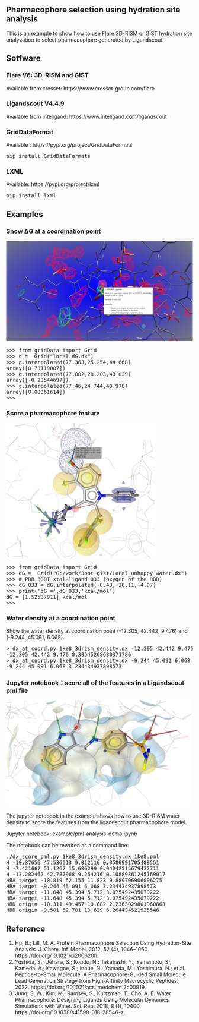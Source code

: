 <h2>Pharmacophore selection using hydration site analysis</h2>
<p>This is an example to show how to use Flare 3D-RISM or GIST hydration site analyzation to select pharmacophore generated by Ligandscout.</p>

<h2>Sotfware</h2>
<h3>Flare V6: 3D-RISM and GIST</h3>
<p>Available from cresset: https://www.cresset-group.com/flare</p>

<h3>Ligandscout V4.4.9</h3>
<p>Available from inteligand: https://www.inteligand.com/ligandscout</p>

<h3>GridDataFormat</h3>
<p>Available : https://pypi.org/project/GridDataFormats</p>
<pre line="1" lang="python">
pip install GridDataFormats
</pre>
   
<h3>LXML</h3>
<p>Available: https://pypi.org/project/lxml</p>
<pre line="1" lang="python">
pip install lxml
</pre>

<h2>Examples</h2>
<h3>Show &Delta;G at a coordination point</h3>
<img src="https://github.com/gkxiao/ph4_selection_using_hydration_site_analysis/blob/main/img/gist.png">
<pre line="1" lang="python">
>>> from gridData import Grid
>>> g =  Grid("local_dG.dx")
>>> g.interpolated(77.363,25.254,44.668)
array([0.73119007])
>>> g.interpolated(77.882,28.203,40.039)
array([-0.23544697])
>>> g.interpolated(77.46,24.744,40.978)
array([0.00361614])
>>>
</pre>
<h3 id="ph4">Score a pharmacophore feature</h3>
<img src="https://github.com/gkxiao/ph4_selection_using_hydration_site_analysis/blob/main/img/gist_feature_score.png" width="400" height="363">
<pre line="1" lang="python">
>>> from gridData import Grid
>>> dG =  Grid("G:/work/3oot_gist/Local_unhappy_water.dx")
>>> # PDB 3OOT xtal-ligand O33 (oxygen of the HBD) 
>>> dG_O33 = dG.interpolated(-8.43,-28.11,-4.07)
>>> print('dG =',dG_O33,'kcal/mol')
dG = [1.52537911] kcal/mol
>>>
</pre>
<h3>Water density at a coordination point</h3>

<p>Show the water density at coordination point (-12.305, 42.442, 9.476) and (-9.244, 45.091, 6.068).</p>
<pre line="1" lang="python">
> dx_at_coord.py 1ke8_3drism_density.dx -12.305 42.442 9.476
-12.305 42.442 9.476 0.30545268630371786
> dx_at_coord.py 1ke8_3drism_density.dx -9.244 45.091 6.068
-9.244 45.091 6.068 3.234434937898573
</pre>
<h3>Jupyter notebook：score all of the features in a Ligandscout pml file</h3>
<img src="https://github.com/gkxiao/ph4_selection_using_hydration_site_analysis/blob/main/img/1ke8_ph4.png" width="500" height="286">
<p>The jupyter notebook in the example shows how to use 3D-RISM water density to score the features from the ligandscout pharmacophore model.</p>

<p>Jupyter notebook: example/pml-analysis-demo.ipynb</p>

<p>The notebook can be rewrited as a command line:</p>
<pre line="1" lang="python">
./dx_score_pml.py 1ke8_3drism_density.dx 1ke8.pml
H -10.37655 47.536613 9.012116 0.3586991705409551
H -7.421667 51.1267 15.606299 0.04042515679437711
H -13.282467 42.787968 9.254216 0.10889361245169017
HBA_target -10.819 52.155 11.823 9.889706906006275
HBA_target -9.244 45.091 6.068 3.234434937898573
HBA_target -11.648 45.394 5.712 3.075492435079222
HBA_target -11.648 45.394 5.712 3.075492435079222
HBD_origin -10.311 49.457 10.882 2.2363029801960863
HBD_origin -9.501 52.781 13.629 6.264434521935546
</pre>
<h2>Reference</h2>
<ol>
   <li>Hu, B.; Lill, M. A. Protein Pharmacophore Selection Using Hydration-Site Analysis. J. Chem. Inf. Model. 2012, 52 (4), 1046–1060. https://doi.org/10.1021/ci200620h.</li>
   <li>Yoshida, S.; Uehara, S.; Kondo, N.; Takahashi, Y.; Yamamoto, S.; Kameda, A.; Kawagoe, S.; Inoue, N.; Yamada, M.; Yoshimura, N.; et al. Peptide-to-Small Molecule: A Pharmacophore-Guided Small Molecule Lead Generation Strategy from High-Affinity Macrocyclic Peptides. 2022. https://doi.org/10.1021/acs.jmedchem.2c00919.</li>
  <li>Jung, S. W.; Kim, M.; Ramsey, S.; Kurtzman, T.; Cho, A. E. Water Pharmacophore: Designing Ligands Using Molecular Dynamics Simulations with Water. Sci. Rep. 2018, 8 (1), 10400. https://doi.org/10.1038/s41598-018-28546-z.</li>
</ol>
